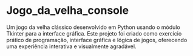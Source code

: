 # Jogo_da_velha_console
Um jogo da velha clássico desenvolvido em Python usando o módulo Tkinter para a interface gráfica. Este projeto foi criado como exercício prático de programação, interface gráfica e lógica de jogos, oferecendo uma experiência interativa e visualmente agradável.
